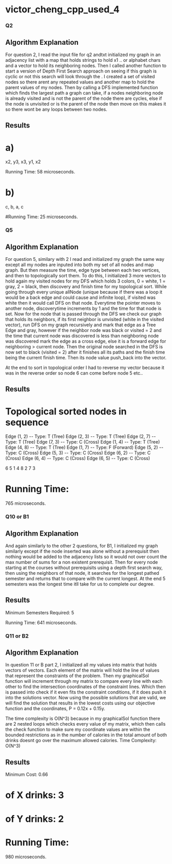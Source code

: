 # victor_cheng_cpp_used_4

### Q2 
## Algorithm Explanation 
For question 2, I read the input file for q2 andtxt initialized my graph in an adjacency list with a map that holds strings to hold x1 .. or alphabet chars and a vector to hold its neighboring nodes. Then I called another function to start a version of Depth First Search approach on seeing if this graph is cyclic or not this search will look through the . I created a set of visited nodes so there arent any repeated values and another map to hold the parent values of my nodes. Then by calling a DFS implemented function which finds the largest path a graph can take, if a nodes neighboring node is already visited and is not the parent of the node there are cycles, else if the node is unvisited or is the parent of the node then move on this makes it so there wont be any loops between two nodes. 


## Results
# a)
x2, y3, x3, y1, x2

Running Time: 58 microseconds.

# b)
c, b, a, c

#Running Time: 25 microseconds.

### Q5
## Algorithm Explanation
For question 5, similary with 2 I read and initialized my graph the same way except all my nodes are inputed into both my set of all nodes and map graph. But then measure the time, edge type between each two vertices, and then to topologically sort them. To do this, I initialized 3 more vectors to hold again my visited nodes for my DFS which holds 3 colors, 0 = white, 1 = gray, 2 = black, then discovery and finish time for my topological sort. While going through every unique allNode (unique because if there was a loop it would be a back edge and could cause and infinite loop), if visited was white then it would call DFS on that node. Everytime the pointer moves to another node, discoverytime increments by 1 and the time for that node is set. Now for the node that is passed through the DFS we check our graph that holds its neighbors, if its first neighbor is unvisited (white in the visited vector), run DFS on my graph recursively and mark that edge as a Tree Edge and gray, however if the neighbor node was black or visited = 2 and the time that current node was discovered is less than neighboring node was discovered mark the edge as a cross edge, else it is a forward edge for neighboring > current node. Then the original node searched in the DFS is now set to black (visited = 2) after it finishes all its paths and the finish time being the current finish time. Then its node value push_back into the vector. 

At the end to sort in topological order I had to reverse my vector because it was in the reverse order so node 6 can come before node 5 etc.. 


## Results
# Topological sorted nodes in sequence

Edge (1, 2) -- Type: T (Tree)
Edge (2, 3) -- Type: T (Tree)
Edge (2, 7) -- Type: T (Tree)
Edge (7, 3) -- Type: C (Cross)
Edge (1, 4) -- Type: T (Tree)
Edge (4, 8) -- Type: T (Tree)
Edge (1, 7) -- Type: F (Forward)
Edge (5, 2) -- Type: C (Cross)
Edge (5, 3) -- Type: C (Cross)
Edge (6, 2) -- Type: C (Cross)
Edge (6, 4) -- Type: C (Cross)
Edge (6, 5) -- Type: C (Cross)


6 5 1 4 8 2 7 3 

# Running Time: 
765 microseconds.


### Q10 or B1
## Algorithm Explanation
And again similarly to the other 2 questions, for B1, I initialized my graph similarly except if the node inserted was alone without a prerequisit then nothing would be added to the adjacency lists so it would not over count the max number of sums for a non existent prerequisit. Then for every node starting at the courses without prerequisits using a depth first search way, then using the neighbors of that node, it searches for the longest pathed semester and returns that to compare with the current longest. At the end 5 semesters was the longest time itll take for us to complete our degree.


## Results
Minimum Semesters Required: 5

Running Time: 
641 microseconds.

### Q11 or B2
## Algorithm Explanation
In question 11 or B part 2, I initialized all my values into matrix that holds vectors of vectors. Each element of the matrix will hold the line of values that represent the constraints of the problem. Then my graphicalSol function will increment through my matrix to compare every line with each other to find the intersection coordinates of the constraint lines. Which then is passed into check if it even fits the constraint conditions, if it does push it into the solutions vector. Now using the possible solutions that are valid, we will find the solution that results in the lowest costs using our objective function and the coordinates, P = 0.12x + 0.15y.

The time complexity is O(N^3) because in my graphicalSol function there are 2 nested loops which checks every value of my matrix, which then calls the check function to make sure my coordinate values are within the bounded restrictions as in the number of calories in the total amount of both drinks doesnt go over the maximum allowed calories. 
Time Complexity: O(N^3)

## Results
Minimum Cost: 0.66
# of X drinks: 3
# of Y drinks: 2


# Running Time: 
980 microseconds.